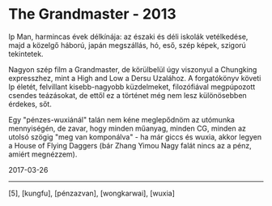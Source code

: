 # The Grandmaster - 2013

Ip Man, harmincas évek délkínája: az északi és déli iskolák vetélkedése, majd a közelgő háború, japán megszállás, hó, eső, szép képek, szigorú tekintetek.

Nagyon szép film a Grandmaster, de körülbelül úgy viszonyul a Chungking expresszhez, mint a High and Low a Dersu Uzalához. A forgatókönyv követi Ip életét, felvillant kisebb-nagyobb küzdelmeket, filozófiával megpúpozott csendes teázásokat, de ettől ez a történet még nem lesz különösebben érdekes, sőt.

Egy "pénzes-wuxiánál" talán nem kéne meglepődnöm az utómunka mennyiségén, de zavar, hogy minden műanyag, minden CG, minden az utolsó szögig "meg van komponálva" - ha már giccs és wuxia, akkor legyen a House of Flying Daggers (bár Zhang Yimou Nagy falát nincs az a pénz, amiért megnézzem).

2017-03-26

----

[5], [kungfu], [pénzazvan], [wongkarwai], [wuxia]
